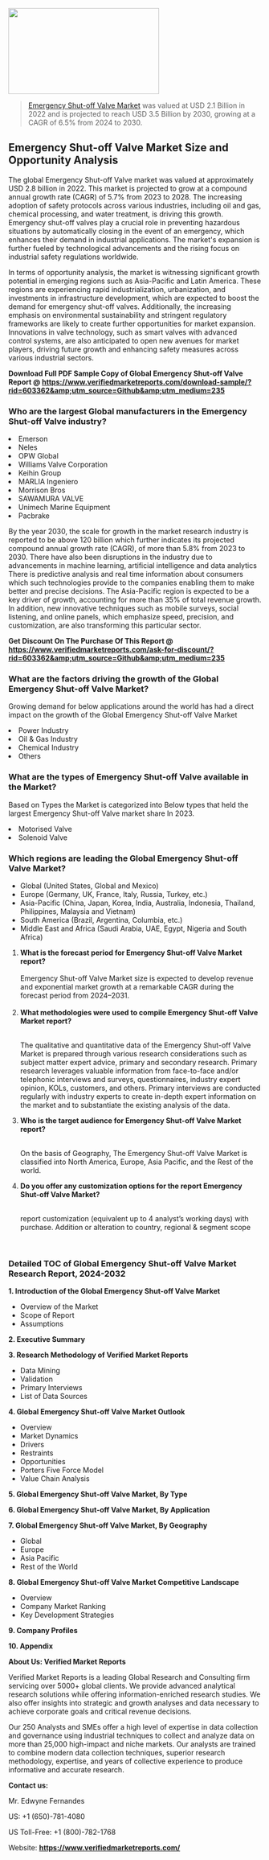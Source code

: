 <img src="https://ffe5etoiles.com/wp-content/uploads/2024/12/MST1-300x171.png" alt="" width="300" height="171" class="alignnone size-medium wp-image-20088" /><blockquote><p><p><a href="https://www.verifiedmarketreports.com/download-sample/?rid=603362&utm_source=Github&utm_medium=235" target="_blank">Emergency Shut-off Valve Market</a> was valued at USD 2.1 Billion in 2022 and is projected to reach USD 3.5 Billion by 2030, growing at a CAGR of 6.5% from 2024 to 2030.</p></blockquote><p><h2>Emergency Shut-off Valve Market Size and Opportunity Analysis</h2> <p>The global Emergency Shut-off Valve market was valued at approximately USD 2.8 billion in 2022. This market is projected to grow at a compound annual growth rate (CAGR) of 5.7% from 2023 to 2028. The increasing adoption of safety protocols across various industries, including oil and gas, chemical processing, and water treatment, is driving this growth. Emergency shut-off valves play a crucial role in preventing hazardous situations by automatically closing in the event of an emergency, which enhances their demand in industrial applications. The market's expansion is further fueled by technological advancements and the rising focus on industrial safety regulations worldwide.</p> <p>In terms of opportunity analysis, the market is witnessing significant growth potential in emerging regions such as Asia-Pacific and Latin America. These regions are experiencing rapid industrialization, urbanization, and investments in infrastructure development, which are expected to boost the demand for emergency shut-off valves. Additionally, the increasing emphasis on environmental sustainability and stringent regulatory frameworks are likely to create further opportunities for market expansion. Innovations in valve technology, such as smart valves with advanced control systems, are also anticipated to open new avenues for market players, driving future growth and enhancing safety measures across various industrial sectors.</p> </p><p class=""><strong>Download Full PDF Sample Copy of Global Emergency Shut-off Valve Report @ <a href="https://www.verifiedmarketreports.com/download-sample/?rid=603362&amp;utm_source=Github&amp;utm_medium=235" target="_blank">https://www.verifiedmarketreports.com/download-sample/?rid=603362&amp;utm_source=Github&amp;utm_medium=235</a></strong></p><h3 id="" class="">Who are the largest Global manufacturers in the Emergency Shut-off Valve industry?</h3><p><li>Emerson</li><li> Neles</li><li> OPW Global</li><li> Williams Valve Corporation</li><li> Keihin Group</li><li> MARLIA Ingeniero</li><li> Morrison Bros</li><li> SAWAMURA VALVE</li><li> Unimech Marine Equipment</li><li> Pacbrake</li></p><div class=""><div class="" dir="" data-message-author-role="" data-message-id="" data-message-model-slug=""><div class=""><div class=""><div class=""><div class="" dir="" data-message-author-role="" data-message-id="" data-message-model-slug=""><div class=""><div class=""><p>By the year 2030, the scale for growth in the market research industry is reported to be above 120 billion which further indicates its projected compound annual growth rate (CAGR), of more than 5.8% from 2023 to 2030. There have also been disruptions in the industry due to advancements in machine learning, artificial intelligence and data analytics There is predictive analysis and real time information about consumers which such technologies provide to the companies enabling them to make better and precise decisions. The Asia-Pacific region is expected to be a key driver of growth, accounting for more than 35% of total revenue growth. In addition, new innovative techniques such as mobile surveys, social listening, and online panels, which emphasize speed, precision, and customization, are also transforming this particular sector.</p><p><strong>Get Discount On The Purchase Of This Report @&nbsp; <a href="https://www.verifiedmarketreports.com/ask-for-discount/?rid=603362&amp;utm_source=Github&amp;utm_medium=235" target="_blank">https://www.verifiedmarketreports.com/ask-for-discount/?rid=603362&amp;utm_source=Github&amp;utm_medium=235</a></strong></p></div></div></div></div></div></div></div></div><h3 id="" class="">What are the factors driving the growth of the Global Emergency Shut-off Valve Market?</h3><p id="" class="">Growing demand for below applications around the world has had a direct impact on the growth of the Global Emergency Shut-off Valve Market</p><p id="" class=""><li>Power Industry</li><li> Oil & Gas Industry</li><li> Chemical Industry</li><li> Others</li></p><h3 id="" class="">What are the types of Emergency Shut-off Valve available in the Market?</h3><p id="" class="">Based on Types the Market is categorized into Below types that held the largest Emergency Shut-off Valve market share In 2023.</p><p id="" class=""><li>Motorised Valve</li><li> Solenoid Valve</li></p><h3 id="" class="">Which regions are leading the Global Emergency Shut-off Valve Market?</h3><ul><li>Global (United States, Global and Mexico)</li><li>Europe (Germany, UK, France, Italy, Russia, Turkey, etc.)</li><li>Asia-Pacific (China, Japan, Korea, India, Australia, Indonesia, Thailand, Philippines, Malaysia and Vietnam)</li><li>South America (Brazil, Argentina, Columbia, etc.)</li><li>Middle East and Africa (Saudi Arabia, UAE, Egypt, Nigeria and South Africa)</li></ul><p><ol><li><strong>What is the forecast period for Emergency Shut-off Valve Market report?<br /></strong><br /><span data-sheets-root="1" data-sheets-value="{&quot;1&quot;:2,&quot;2&quot;:&quot;XXXX size is expected to develop revenue and exponential market growth at a remarkable CAGR during the forecast period from 2024&ndash;2030.&quot;}" data-sheets-userformat="{&quot;2&quot;:12674,&quot;4&quot;:{&quot;1&quot;:2,&quot;2&quot;:16776960},&quot;10&quot;:2,&quot;11&quot;:0,&quot;15&quot;:&quot;Arial&quot;,&quot;16&quot;:12}">Emergency Shut-off Valve Market size is expected to develop revenue and exponential market growth at a remarkable CAGR during the forecast period from 2024&ndash;2031.</span><br /><br /></li><li><strong>What methodologies were used to compile Emergency Shut-off Valve Market report?<br /><br /></strong><p>The qualitative and quantitative data of the&nbsp;Emergency Shut-off Valve Market is prepared through various research considerations such as subject matter expert advice, primary and secondary research. Primary research leverages valuable information from face-to-face and/or telephonic interviews and surveys, questionnaires, industry expert opinion, KOLs, customers, and others. Primary interviews are conducted regularly with industry experts to create in-depth expert information on the market and to substantiate the existing analysis of the data.&nbsp;</p></li><li><strong>Who is the target audience for Emergency Shut-off Valve Market report?<br /><br /></strong><p>On the basis of Geography, The&nbsp;Emergency Shut-off Valve Market is classified into North America, Europe, Asia Pacific, and the Rest of the world.</p></li><li><strong>Do you offer any customization options for the report Emergency Shut-off Valve Market?<br /><br /></strong><p>report customization (equivalent up to 4 analyst&rsquo;s working days) with purchase. Addition or alteration to country, regional &amp; segment scope</p><p>&nbsp;</p></li></ol></p><h3 id="" class="">Detailed TOC of Global Emergency Shut-off Valve Market Research Report, 2024-2032</h3><p id="" class=""><strong>1. Introduction of the Global Emergency Shut-off Valve Market</strong></p><ul><li>Overview of the Market</li><li>Scope of Report</li><li>Assumptions</li></ul><p id="" class=""><strong>2. Executive Summary</strong></p><p id="" class=""><strong>3. Research Methodology of&nbsp;Verified Market Reports</strong></p><ul><li>Data Mining</li><li>Validation</li><li>Primary Interviews</li><li>List of Data Sources</li></ul><p id="" class=""><strong>4. Global Emergency Shut-off Valve Market Outlook</strong></p><ul><li>Overview</li><li>Market Dynamics</li><li>Drivers</li><li>Restraints</li><li>Opportunities</li><li>Porters Five Force Model</li><li>Value Chain Analysis</li></ul><p id="" class=""><strong>5. Global Emergency Shut-off Valve Market, By&nbsp;Type</strong></p><p id="" class=""><strong>6. Global Emergency Shut-off Valve Market, By Application</strong></p><p id="" class=""><strong>7. Global Emergency Shut-off Valve Market, By Geography</strong></p><ul><li>Global</li><li>Europe</li><li>Asia Pacific</li><li>Rest of the World</li></ul><p id="" class=""><strong>8. Global Emergency Shut-off Valve Market Competitive Landscape</strong></p><ul><li>Overview</li><li>Company Market Ranking</li><li>Key Development Strategies</li></ul><p id="" class=""><strong>9. Company Profiles</strong></p><p id="" class=""><strong>10. Appendix</strong></p><p id="" class=""><strong>About Us: Verified Market Reports</strong></p><p id="" class="">Verified Market Reports is a leading Global Research and Consulting firm servicing over 5000+ global clients. We provide advanced analytical research solutions while offering information-enriched research studies. We also offer insights into strategic and growth analyses and data necessary to achieve corporate goals and critical revenue decisions.</p><p id="" class="">Our 250 Analysts and SMEs offer a high level of expertise in data collection and governance using industrial techniques to collect and analyze data on more than 25,000 high-impact and niche markets. Our analysts are trained to combine modern data collection techniques, superior research methodology, expertise, and years of collective experience to produce informative and accurate research.</p><p id="" class=""><strong>Contact us:</strong></p><p id="" class="">Mr. Edwyne Fernandes</p><p id="" class="">US: +1 (650)-781-4080</p><p id="" class="">US Toll-Free: +1 (800)-782-1768</p><p id="" class="">Website: <a target="" data-test-app-aware-link=""><strong>https://www.verifiedmarketreports.com/</strong></a></p>
